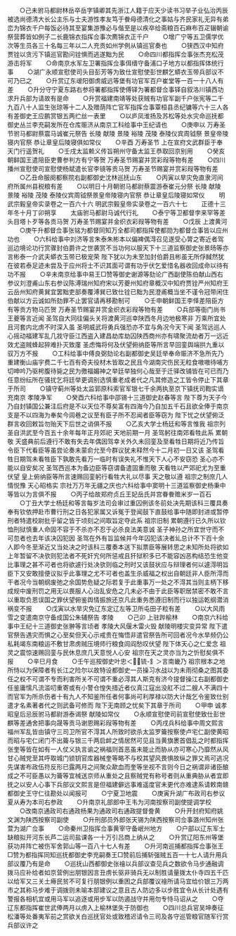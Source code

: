 <!-- { "loadSidebar": true } -->
　　○己未驸马都尉林岳卒岳字镇卿其先浙江人籍于应天少读书习举子业弘治丙辰被选尚德清大长公主乐与士夫游性孝友笃于餋母德清化之事姑与齐民家礼无异有弟峦为锦衣千户每饭必待其至宴集游豫必与偕至是以疾卒给斋粮百石麻布百疋辍朝谕祭营葬皆如例子二长鹿锦衣指挥佥事次廌锦衣正千户
　　○增广宁等五卫儒学优次等生员各三十名每三年以二人充贡如州学例从镇巡官奏也
　　○狭西汉中知府贾铨以贪污下镇巡官勘问铨惧而逃遂黜为民
　　○命四川都指挥佥事张杰充松茂游击将军
　　○命南京水军左卫署指挥佥事佴缙守备浦口子地方以都指挥体统行事
　　○湖广永顺宣慰使司头目彭芳等为致仕宣慰使彭世麒乞蟒衣玉带兵部议不可乃已之
　　○升赏辽东叆阳御虏威远等堡有功官军百户崔堂等一百一十八人有差
　　○升分守宁夏东路右参将署都指挥使傅铎为署都督佥事铎自叙洛川镇西功求升兵部为请故有是命
　　○升赏福建南靖等处获贼有功官军副千户张宪等二千九百八十人监生张琼等十二人及赠荫阵亡官军指挥佥事覃桓县丞纪镛等六十三人各有差御史王应鹏赏银五两纻丝一表里
　　○以庐凤淮扬及苏松等处水灾命巡抚都御史丛兰李充嗣发所在仓库赈济从南京工科给事中王纪请也
　　○庚申以  万寿圣节驸马都尉蔡震马诚崔元祭告  长陵  献陵  景陵  裕陵  茂陵  泰陵仪宾周钺祭  景皇帝陵寝内官祭  恭让章皇后陵寝俱如常仪
　　○辛酉  万寿圣节  上在宣府文武群臣于奉天门行遥贺礼
　　○壬戌太监赖义传旨朔州守备太监王恭取回京别用
　　○癸亥朝鲜国王遣陪臣吏曹参判方有宁等贺  万寿圣节赐宴并赏彩叚等物有差
　　○四川播州宣慰使司宣慰使杨斌遣长官李镜等贡马贺  万寿圣节赐宴并赏彩叚等物有差
　　○乙丑命服阕都察院右副都御史沈林巡抚山东
　　○丙寅以旱灾免直隶河间府所属州县税粮有差
　　○以明日十月朝驸马都尉蔡震游泰崔元分祭  长陵  献陵  景陵  裕陵  茂陵  泰陵仪宾周钺祭景皇帝陵寝内官祭  恭让章皇后陵寝如常仪
　　明武宗毅皇帝实录卷之一百六十六
明武宗毅皇帝实录卷之一百六十七
　　正德十三年冬十月丁卯朔享
　　太庙驸马都尉马诚代行礼
　　○泰宁等卫都督孛来罕等差头目塔卜歹等各贡马贺  万寿圣节赐宴并金织衣彩叚等物有差
　　○戊辰  上渡黄河
　　○庚午升都督佥事张铭为都督同知万全都司都指挥使都勋为都督佥事皆以应州功也
　　○六科给事中刘济等言朱泰朱彬本以偏裨偶淂召见遂受心膂之寄近者驾巡边境论功行赏骤封伯爵许之世袭赏不当功何以服天下十三道监察御史张景旸等亦言彬泰一介武夫蟒衣玉带已极宠荣  陛下犹以为未至加封伯爵且彬虽无所俘馘然犹在彼若泰足迹未尝及于应州将士不识其面可谓有功乎伏乞爱惜名器收回成命以待有功不报
　　○辛未南京给事中易王□赞等御史谢源等劾论广西副使陈伯献山西右参议刘澄甫山东右参议陈溥瑞州知府宋以芳夔州知府章概汉中知府贾铨严州知府王云岳州知府黄巽宜罢黜吏部奏覆溥巽已致仕铨已黜为民澄甫概当坐不谨令冠带闲住伯献以方云诚如所劾罪不止罢官请再移勘制可
　　○壬申朝鲜国王李怿差陪臣方有等贡方物马匹贺  万寿圣节赐宴并赏金织衣彩叚等物有差
　　○兵部等衙门尚书王夔等言近闻  圣驾自大同往偏头关将渡黄河巡幸陕西冬月边地极寒非  万乘所宜处且河套内北虏不时深入虽  圣明威武将勇兵强恐亦不宜与角况今天下闻  圣驾远巡人心摇动福建军乱几戕守臣江西盗入建昌劫库劫囚陕西商州亦有啸聚流劫者万一远近效尤盗贼蜂起猝难扑灭致廑  圣虑悔将何及伏望俯纳臣等所言早回銮舆端拱九重以驭万方不报
　　○工科给事中傅良弼劾论右副都御史吴廷举奉命赈济不急所先乃重建衡山庙宇费二千七百有奇夫役材木皆取之民且今湖南灾伤民无粒食嗷嗷待哺方切呻吟乃驱枵腹待毙之民为徼福媚神之举廷举独何心哉至于迁驿改铺皆在可已而乃任意纷纭所在骚扰乞将廷举更调别选慎重老成者代之凡其修造之工皆令停止下其章于所司
　　○镇守蓟州等处太监郭原科索官军银七千余两执至京下镇抚司鞫实谪充南京  孝陵净军
　　○癸酉六科给事中邵锡十三道御史赵春等言  陛下尊为天子今乃自封镇国公兼注后府是不以天位不尊矣富有四海今乃自加五千石且欲全俸于南京支是不以四海为奉矣今闾巷之议至有臣子所不忍闻者臣等窃为  陛下忧之伏望俯泛群言收回敕旨勿贻天下后世之诮俱不报
　　○乙亥大学士杨廷和等言惟我  祖宗列圣自洪武至今百五十余年每年正月郊祀  天地前期一月  圣驾躬往南郊看牲此系  累朝敬  天盛典前后遵行不敢有失去年偶因驾幸关外久未回銮及至看牲日期将近乃传旨令臣下代看臣等虽尝论奏未蒙俞允至今群议犹未释然今十二月初一日又该  圣驾看牲日期驾未看牲臣下孰敢先看万一临时有误失礼不惟天下人心不安窃恐  圣心亦不能以自安矣况  圣驾西巡本为备边臣等窃谓备遣固重而敬  天看牲以严郊祀尤为至重伏望  皇上俯纳臣等所言速赐回銮躬行看牲大礼以尽事  天之敬以遵  祖宗之制庶几人情悦豫  天心昭格实  宗社万万年无疆之庆也六科给事中窦明十三道监察御史杨秉中等皆以为言俱不报
　　○丙子给故郑府贞丘王妃岳氏并宫眷餋赡米岁一百石
　　○丁丑大学士杨廷和等言每岁法司会审过重囚例该冬前处决先期该科三覆具奏奉有钦依押赴市曹行刑之日各犯家属又诉冤于登闻鼓下直鼓给事中随即封进或暂停刑者特遣校尉批乎留之皆于顷刻之间取旨定夺此系  祖宗旧制  累朝遵行已久所以钦恤刑狱慎重人命固不容于不杀亦不忍于必杀良法美意诚  圣子神孙之所宜世守而不可忽者也去年该决囚犯因  圣驾在外有旨监候并今年囚犯该决者乣总计不下百十余人即今冬至渐近又当处决之时该科三覆奏本送下拟票臣等展转思之未知所处将欲如上年暂留不决欤则犯法者不死奸宄何所惩戒且犴狱积多已不能容凶恶构结恐生他变比事理之甚不可者也将欲遽行处决欤则临之刑时又该鼓状应与辩理者何以遽淂明旨臣下又安敢擅便议拟乎此事理之尤不可者也盖生杀威福之权出自朝廷非人臣所淂而干者况今当朝纲废弛之余国势危疑之际若复于此重事万一处之不淂其当则主柄下移成规中废刑罚之用无以畏服人心治乱安危之几未必不由于此臣等职居禁密不敢不言以重取负恩误国之罪伏望俯鉴舆情振旅还京凡此重务悉遵旧制而行以独运乾纲潜消祸变不报
　　○戊寅以水旱灾免辽东定辽左等卫所屯田子粒有差
　　○以大风雨雪之变遣南京守备成国公朱辅祭告  孝陵
　　○己卯  上驻跸榆林
　　○南京六科给事中王纪十三道御史张翀等言顷者  孝陵大风偃木雷火毁  献陵明楼灾变异常  陛下遣官祭告遇灾而惧之心至矣但天心示戒贵在悔悟非遣官祭告所可回者况今水旱频仍公私耗竭东南粮运不敷甘肃虏贼压境师行粮食闾阎愁叹伏望  陛下体天心之仁爱念  祖灵之震惊速赐回銮与民休息庶几天意悦人心安  祖宗在天之灵亦当为之忻慰矣俱不报
　　○辛巳月食
　　○壬午巡按御史叶忠＜锍-釒＞言南畿乃  祖宗根本之地所恃以为保障者有长江之险尔以故特设都御史一员操习水战以为未雨彻桑之图其委任之权不可谓不专而利害所关不可谓不重必淂其人斯克有济今提督操江右副都御史任鉴庸懦凡流滥叨重寄或有小警仓惶失措近者仪真江寇出没舡不过二艘人不满四十而官军为所杀伤者十有九人不知鉴所任者何事尚可利厚禄以防大计哉乞令鉴致仕别遣才名素著者代之则武备可修而  陛下无南顾之忧矣下其章于所司
　　○甲申  诚孝昭皇后忌辰驸马都尉游泰谒祭  献陵如常仪
　　○永顺宣慰使司前宣慰使致仕彭世麒等差通舍把事向晟等贡马谢恩赐彩叚等物有差
　　○丙戌兵科给事中周文熙言福州军乱皆由镇守三司卫所官不淂其人所致时欲杀太监罗籥按察使卢宅仁副使黄昭而昭与宅仁闭门不出籥与银三千两启衅之情居然可见且当黄旗褁首倡乱之时都指挥张奎等皆在如有一人仗义执言谕之祸福则首恶虽未能止而胁从亦可寒心乃靡然从风甘心贼党至其呼取城门锁钥官库器械奎等略不与校其望风畏惧故纵之罪又焉可逃况先谋害布政伍符反形已露两月之间聚众歃血而奎等坐视不言则今日之祸谓非诸臣酿成之不可臣愚以为籥等宜械送京师从重处之且察贼党有称号者则从重典胁从者宜即抚之以安人心事下兵部议文熙言是但福建僻远事难遥度官未更代亦难逮系请敕南赣都御史王守仁往勘处以闻报可
　　○宁夏卫地震
　　○庚寅升湖广布政司右参议夏从寿为本司右参政
　　○升南京礼部郎中王韦为河南按察司副使提调学校
　　○改南京通政司右通政杨果为通政司右通政提督誊黄
　　○升开封府知府姚文渊为陕西按察司副使
　　○升刑部员外郎张天锡为陕西按察司佥事潞州知州张萱为湖广佥事
　　○命秦州卫指挥佥事黄宰守备岷州地方
　　○户部以辽东军士缺粮拟开河东长芦二运司盐课各一十万引吕商上纳从之
　　○升赏辽阳东州等堡获功并阵亡被伤军舍郭山等一百八十七人有差
　　○升河南巡捕都指挥佥事张王□赞为都指挥同知巡抚都御史李充嗣奏王□赞前后捕斩强贼五百一十七人请升用兵部议覆乃有是命
　　○巡抚山西都御史张禬以兵部议查见兵之数欲令马步通融调拨马应补给者如京营例出朋银因言丑虏长驱非骑兵无以制胜请量拨太仆寺四五千匹以给军又三关土瘠民贫不可复行朋银例以重困之兵部覆议禬所请马宜给价银三万两市之其称马步难于调拨则未喻本部建议之意且古人防边多以步胜宜令从长计处遇有警报各相机宜或用马军以追逐或用步军以防遏战守并用勿专恃马诏从之
　　○夺辽东都指挥崔世武俸两月以虏入上榆林堡失于防御也
　　○四川总兵官吴坤奏征松潘等处番夷军前之赏欲关白巡抚官处或致稽迟请令三司及各守巡管粮官随军行赏兵部议许之
